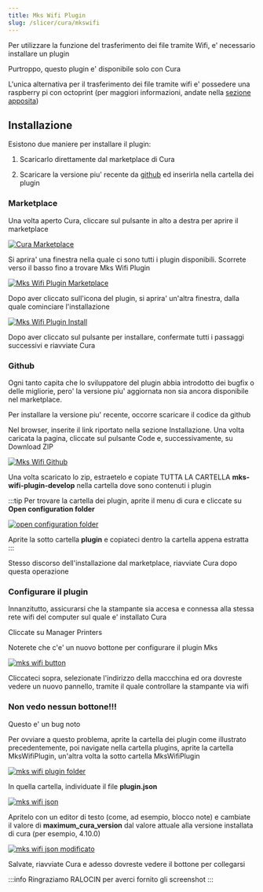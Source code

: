 ```yaml
---
title: Mks Wifi Plugin
slug: /slicer/cura/mkswifi
---
```


Per utilizzare la funzione del trasferimento dei file tramite Wifi, e' necessario installare un plugin

Purtroppo, questo plugin e' disponibile solo con Cura

L'unica alternativa per il trasferimento dei file tramite wifi e' possedere una raspberry pi con octoprint (per maggiori informazioni, andate nella [sezione apposita](/docs/raspberry/introduzione/))

## Installazione

Esistono due maniere per installare il plugin:

1. Scaricarlo direttamente dal marketplace di Cura

2. Scaricare la versione piu' recente da [github](https://github.com/Jeredian/mks-wifi-plugin) ed inserirla nella cartella dei plugin

### Marketplace

Una volta aperto Cura, cliccare sul pulsante in alto a destra per aprire il marketplace

[ ![Cura Marketplace](/img/marketplaceButton.png) ](/img/marketplaceButton.png)

Si aprira' una finestra nella quale ci sono tutti i plugin disponibili. Scorrete verso il basso fino a trovare Mks Wifi Plugin

[ ![Mks Wifi Plugin Marketplace](/img/mksWifiPlugin.png) ](/img/mksWifiPlugin.png)

Dopo aver cliccato sull'icona del plugin, si aprira' un'altra finestra, dalla quale cominciare l'installazione

[ ![Mks Wifi Plugin Install](/img/installMks.png) ](/img/installMks.png)

Dopo aver cliccato sul pulsante per installare, confermate tutti i passaggi successivi e riavviate Cura


### Github

Ogni tanto capita che lo sviluppatore del plugin abbia introdotto dei bugfix o delle migliorie, pero' la versione piu' aggiornata non sia ancora disponibile nel marketplace.

Per installare la versione piu' recente, occorre scaricare il codice da github

Nel browser, inserite il link riportato nella sezione Installazione. Una volta caricata la pagina, cliccate sul pulsante Code e, successivamente, su Download ZIP

[ ![Mks Wifi Github](/img/mksGithub.png) ](/img/mksGithub.png)

Una volta scaricato lo zip, estraetelo e copiate TUTTA LA CARTELLA **mks-wifi-plugin-develop** nella cartella dove sono contenuti i plugin

:::tip
Per trovare la cartella dei plugin, aprite il menu di cura e cliccate su **Open configuration folder**

[ ![open configuration folder](/img/openConfigurationFolder.png) ](/img/openConfigurationFolder.png)

Aprite la sotto cartella **plugin** e copiateci dentro la cartella appena estratta
:::

Stesso discorso dell'installazione dal marketplace, riavviate Cura dopo questa operazione


### Configurare il plugin

Innanzitutto, assicurarsi che la stampante sia accesa e connessa alla stessa rete wifi del computer sul quale e' installato Cura

Cliccate su Manager Printers

Noterete che c'e' un nuovo bottone per configurare il plugin Mks

[ ![mks wifi button](/img/mksWifiButton.png) ](/img/mksWifiButton.png)

Cliccateci sopra, selezionate l'indirizzo della maccchina ed ora dovreste vedere un nuovo pannello, tramite il quale controllare la stampante via wifi

### Non vedo nessun bottone!!!

Questo e' un bug noto

Per ovviare a questo problema, aprite la cartella dei plugin come illustrato precedentemente, poi navigate nella cartella plugins, aprite la cartella MksWifiPlugin, un'altra volta la sotto cartella MksWifiPlugin

[ ![mks wifi plugin folder](/img/mkswifiPluginFolder.png) ](/img/mkswifiPluginFolder.png)


In quella cartella, individuate il file **plugin.json** 

[ ![mks wifi json](/img/mkswifiJson.png) ](/img/mkswifiJson.png)

Apritelo con un editor di testo (come, ad esempio, blocco note) e cambiate il valore di **maximum_cura_version** dal valore attuale alla versione installata di cura (per esempio, 4.10.0)

[ ![mks wifi json modificato](/img/mkswifiJsonToChange.png) ](/img/mkswifiJsonToChange.png)

Salvate, riavviate Cura e adesso dovreste vedere il bottone per collegarsi


:::info
Ringraziamo RALOCIN per averci fornito gli screenshot
:::

